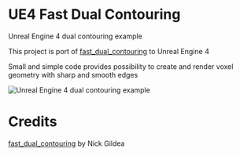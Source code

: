 # UE4 Fast Dual Contouring
Unreal Engine 4 dual contouring example

This project is port of [fast_dual_contouring](https://github.com/nickgildea/fast_dual_contouring) to Unreal Engine 4

Small and simple code provides possibility to create and render voxel geometry with sharp and smooth edges

![Unreal Engine 4 dual contouring example](https://raw.githubusercontent.com/bw2012/UE4DualContouringDemo/master/screenshot1.png)



# Credits
[fast_dual_contouring](https://github.com/nickgildea/fast_dual_contouring) by Nick Gildea
